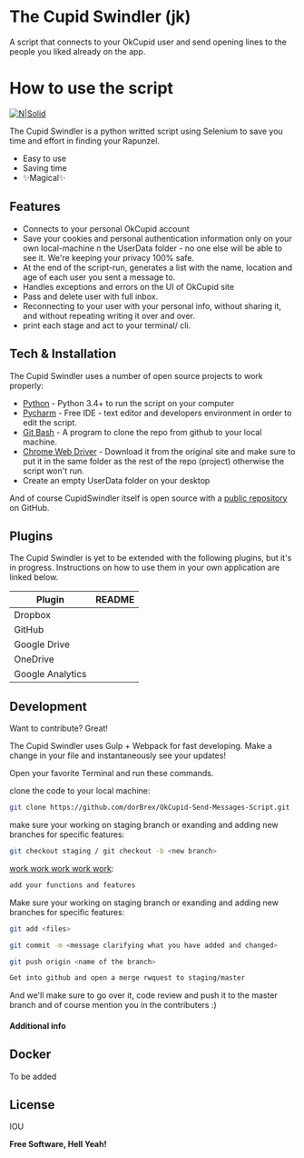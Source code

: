 # The Cupid Swindler (jk)
A script that connects to your OkCupid user and send opening lines to the people you liked already on the app.



# How to use the script

[![N|Solid](https://lh3.googleusercontent.com/a-/AOh14GgMyfq8jQjkbS5klwFUwR3LfhFTxDe3mQWKNdncuQ=s96-c-rg-br100)](https://www.linkedin.com/in/dor-barak/)

The Cupid Swindler is a python writted script using Selenium to save you time and effort in finding your Rapunzel.

- Easy to use
- Saving time
- ✨Magical✨

## Features

- Connects to your personal OkCupid account
- Save your cookies and personal authentication information only on your own local-machine n the UserData folder - no one else will be able to see it. We're keeping your privacy 100% safe.
- At the end of the script-run, generates a list with the name, location and age of each user you sent a message to.
- Handles exceptions and errors on the UI of OkCupid site
- Pass and delete user with full inbox.
- Reconnecting to your user with your personal info, without sharing it, and without repeating writing it over and over.
- print each stage and act to your terminal/ cli.

## Tech & Installation

The Cupid Swindler uses a number of open source projects to work properly:

- [Python] - Python 3.4+ to run the script on your computer
- [Pycharm] - Free IDE - text editor and developers environment in order to edit the script.
- [Git Bash] - A program to clone the repo from github to your local machine.
- [Chrome Web Driver] - Download it from the original site and make sure to put it in the same folder as the rest of the repo (project) otherwise the script won't run.
- Create an empty UserData folder on your desktop


And of course CupidSwindler itself is open source with a [public repository][CupidSwindler]
 on GitHub.

## Plugins

The Cupid Swindler is yet to be extended with the following plugins, but it's in progress.
Instructions on how to use them in your own application are linked below.

| Plugin | README |
| ------ | ------ |
| Dropbox |  |
| GitHub |  |
| Google Drive |  |
| OneDrive |  |
| Google Analytics |  |

## Development

Want to contribute? Great!

The Cupid Swindler uses Gulp + Webpack for fast developing.
Make a change in your file and instantaneously see your updates!

Open your favorite Terminal and run these commands.

clone the code to your local machine:

```sh
git clone https://github.com/dorBrex/OkCupid-Send-Messages-Script.git
```

make sure your working on staging branch or exanding and adding new branches for specific features:

```sh
git checkout staging / git checkout -b <new branch>
```

[work work work work work]:

```sh
add your functions and features
```

Make sure your working on staging branch or exanding and adding new branches for specific features:

```sh
git add <files>
```

```sh
git commit -m <message clarifying what you have added and changed>
```

```sh
git push origin <name of the branch>
```

```sh
Get into github and open a merge rwquest to staging/master
```

And we'll make sure to go over it, code review and push it to the master branch and of course mention you in the contributers :) 

#### Additional info

## Docker
To be added

## License

IOU

**Free Software, Hell Yeah!**

[//]: # (These are reference links used in the body of this note and get stripped out when the markdown processor does its job. There is no need to format nicely because it shouldn't be seen. Thanks SO - http://stackoverflow.com/questions/4823468/store-comments-in-markdown-syntax, and also to https://dillinger.io/)

   [Python]: <https://www.python.org/downloads/>
   [Pycharm]: <https://www.jetbrains.com/pycharm/>
   [Git Bash]: <https://git-scm.com/downloads>
   [CupidSwindler]: <https://github.com/dorBrex/OkCupid-Send-Messages-Script>
   [work work work work work]: <https://www.youtube.com/watch?v=HL1UzIK-flA&ab_channel=RihannaVEVO>
  [Chrome Web Driver]: <https://chromedriver.storage.googleapis.com/index.html?path=99.0.4844.51/>

